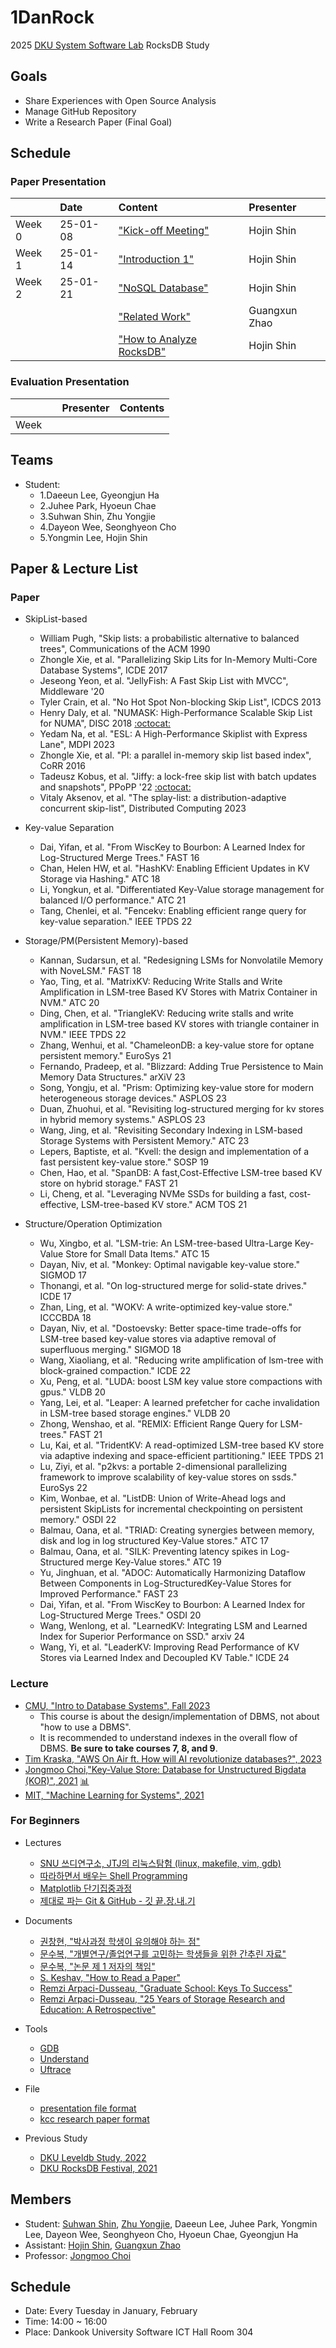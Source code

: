 # 1DanRock

2025 [DKU System Software Lab](https://sslab.dankook.ac.kr/) RocksDB Study

## Goals
* Share Experiences with Open Source Analysis
* Manage GitHub Repository
* Write a Research Paper (Final Goal)

## Schedule
### Paper Presentation
|         | Date      | Content                                                                               | Presenter                               |
| :------ | :-------- | :------------------------------------------------------------------------------------ | :-------------------------------------- |
| Week 0  | 25-01-08  | ["Kick-off Meeting"](./presentation_file/W0_HojinShin_Kick-off.pdf)                                                                  | Hojin Shin |
| Week 1 | 25-01-14  | ["Introduction 1"](./presentation_file/W1_HojinShin_Introduction1.pdf)| Hojin Shin |
| Week 2 | 25-01-21 | ["NoSQL Database"](./presentation_file/W2_HojinShin_NoSQL_Database.pdf)| Hojin Shin |
|  |  | ["Related Work"](./presentation_file/W2_GuangxunZhao_related_work.pdf)| Guangxun Zhao |
|  |  | ["How to Analyze RocksDB"](./presentation_file/W1_HojinShin_Introduction1.pdf)| Hojin Shin |


### Evaluation Presentation
|        |          | Presenter                               | Contents |
| :----- | :------- | :-------------------------------------- | :------- |
| Week |  | |  |

## Teams
* Student:
  - 1.Daeeun Lee, Gyeongjun Ha
  - 2.Juhee Park, Hyoeun Chae
  - 3.Suhwan Shin, Zhu Yongjie
  - 4.Dayeon Wee, Seonghyeon Cho
  - 5.Yongmin Lee, Hojin Shin


## Paper & Lecture List
### Paper
- SkipList-based
  - William Pugh, "Skip lists: a probabilistic alternative to balanced trees", Communications of the ACM 1990
  - Zhongle Xie, et al. "Parallelizing Skip Lits for In-Memory Multi-Core Database Systems", ICDE 2017
  - Jeseong Yeon, et al. "JellyFish: A Fast Skip List with MVCC", Middleware '20
  - Tyler Crain, et al. "No Hot Spot Non-blocking Skip List", ICDCS 2013
  - Henry Daly, et al. "NUMASK: High-Performance Scalable Skip List for NUMA", DISC 2018 [:octocat:](https://github.com/sss-lehigh/numask.git)
  - Yedam Na, et al. "ESL: A High-Performance Skiplist with Express Lane", MDPI 2023
  - Zhongle Xie, et al. "PI: a parallel in-memory skip list based index", CoRR 2016
  - Tadeusz Kobus, et al. "Jiffy: a lock-free skip list with batch updates and snapshots", PPoPP '22 [:octocat:](https://github.com/tkobus/jiffy.git)
  - Vitaly Aksenov, et al. "The splay-list: a distribution-adaptive concurrent skip-list", Distributed Computing 2023

- Key-value Separation
  - Dai, Yifan, et al. "From WiscKey to Bourbon: A Learned Index for Log-Structured Merge Trees." FAST 16
  - Chan, Helen HW, et al. "HashKV: Enabling Efficient Updates in KV Storage via Hashing." ATC 18
  - Li, Yongkun, et al. "Differentiated Key-Value storage management for balanced I/O performance." ATC 21
  - Tang, Chenlei, et al. "Fencekv: Enabling efficient range query for key-value separation." IEEE TPDS 22

- Storage/PM(Persistent Memory)-based
  - Kannan, Sudarsun, et al. "Redesigning LSMs for Nonvolatile Memory with NoveLSM." FAST 18
  - Yao, Ting, et al. "MatrixKV: Reducing Write Stalls and Write Amplification in LSM-tree Based KV Stores with Matrix Container in NVM." ATC 20
  - Ding, Chen, et al. "TriangleKV: Reducing write stalls and write amplification in LSM-tree based KV stores with triangle container in NVM."  IEEE TPDS 22
  - Zhang, Wenhui, et al. "ChameleonDB: a key-value store for optane persistent memory." EuroSys 21
  - Fernando, Pradeep, et al. "Blizzard: Adding True Persistence to Main Memory Data Structures." arXiV 23
  - Song, Yongju, et al. "Prism: Optimizing key-value store for modern heterogeneous storage devices." ASPLOS 23
  - Duan, Zhuohui, et al. "Revisiting log-structured merging for kv stores in hybrid memory systems." ASPLOS 23
  - Wang, Jing, et al. "Revisiting Secondary Indexing in LSM-based Storage Systems with Persistent Memory." ATC 23
  - Lepers, Baptiste, et al. "Kvell: the design and implementation of a fast persistent key-value store." SOSP 19
  - Chen, Hao, et al. "SpanDB: A fast,Cost-Effective LSM-tree based KV store on hybrid storage." FAST 21
  - Li, Cheng, et al. "Leveraging NVMe SSDs for building a fast, cost-effective, LSM-tree-based KV store." ACM TOS 21

- Structure/Operation Optimization
  - Wu, Xingbo, et al. "LSM-trie: An LSM-tree-based Ultra-Large Key-Value Store for Small Data Items." ATC 15
  - Dayan, Niv, et al. "Monkey: Optimal navigable key-value store." SIGMOD 17
  - Thonangi, et al. "On log-structured merge for solid-state drives." ICDE 17
  -  Zhan, Ling, et al. "WOKV: A write-optimized key-value store." ICCCBDA 18
  - Dayan, Niv, et al. "Dostoevsky: Better space-time trade-offs for LSM-tree based key-value stores via adaptive removal of superfluous merging." SIGMOD 18
  - Wang, Xiaoliang, et al. "Reducing write amplification of lsm-tree with block-grained compaction." ICDE 22
  - Xu, Peng, et al. "LUDA: boost LSM key value store compactions with gpus." VLDB 20
  - Yang, Lei, et al. "Leaper: A learned prefetcher for cache invalidation in LSM-tree based storage engines." VLDB 20
  - Zhong, Wenshao, et al. "REMIX: Efficient Range Query for LSM-trees." FAST 21
  - Lu, Kai, et al. "TridentKV: A read-optimized LSM-tree based KV store via adaptive indexing and space-efficient partitioning." IEEE TPDS 21
  - Lu, Ziyi, et al. "p2kvs: a portable 2-dimensional parallelizing framework to improve scalability of key-value stores on ssds." EuroSys 22
  - Kim, Wonbae, et al. "ListDB: Union of Write-Ahead logs and persistent SkipLists for incremental checkpointing on persistent memory." OSDI 22
  - Balmau, Oana, et al. "TRIAD: Creating synergies between memory, disk and log in log structured Key-Value stores." ATC 17
  - Balmau, Oana, et al. "SILK: Preventing latency spikes in Log-Structured merge Key-Value stores." ATC 19
  - Yu, Jinghuan, et al. "ADOC: Automatically Harmonizing Dataflow Between Components in Log-StructuredKey-Value Stores for Improved Performance."  FAST 23
  - Dai, Yifan, et al. "From WiscKey to Bourbon: A Learned Index for Log-Structured Merge Trees." OSDI 20
  - Wang, Wenlong, et al. "LearnedKV: Integrating LSM and Learned Index for Superior Performance on SSD." arxiv 24
  - Wang, Yi, et al. "LeaderKV: Improving Read Performance of KV Stores via Learned Index and Decoupled KV Table." ICDE 24

### Lecture
  - [CMU, "Intro to Database Systems", Fall 2023](https://youtube.com/playlist?list=PLSE8ODhjZXjbj8BMuIrRcacnQh20hmY9g&si=vIqTjyEuCJWWfprn)
    - This course is about the design/implementation of DBMS, not about "how to use a DBMS".
    - It is recommended to understand indexes in the overall flow of DBMS. **Be sure to take courses 7, 8, and 9**.
  - [Tim Kraska, "AWS On Air ft. How will AI revolutionize databases?", 2023](https://youtu.be/zyRmXFj_ej4?si=UdfpqIeCJaos0R0W)
  - [Jongmoo Choi,"Key-Value Store: Database for Unstructured Bigdata (KOR)",  2021](https://mooc.dankook.ac.kr/courses/61d537a3b6b71841651153b3) [:bar_chart:](https://github.com/DKU-StarLab/leveldb-study/blob/761b550973ab6d1e88189190e66c0ee19a52aa12/introduction/Jongmoo%20Choi,%20Key-Value%20Store%20-%20Database%20for%20Unstructured%20Bigdata,%202021.pdf)
  - [MIT, "Machine Learning for Systems", 2021](https://dsg.csail.mit.edu/6.887/sched.php)

### For Beginners
  - Lectures
    - [SNU 쓰디연구소, JTJ의 리눅스탐험 (linux, makefile, vim, gdb)](https://youtube.com/playlist?list=PL0vWyY_q7XP_JMzDKVbOc3aXEEDPjYTUX&si=O8SHNAuP1eD8tShn)
    - [따라하면서 배우는 Shell Programming](https://youtube.com/playlist?list=PLApuRlvrZKog2XlvGJQh9KY8ePCvUG7Je&si=kfY4Uw9oPrRjskCo)
    - [Matplotlib 단기집중과정](https://youtu.be/3Xc3CA655Y4?si=7vqUTosyHWppuADv)
    - [제대로 파는 Git & GitHub - 깃 끝.장.내.기](https://youtu.be/1I3hMwQU6GU?si=fW8B-39g8SR4X_Sv)
  
  - Documents
    - [권창현, "박사과정 학생이 유의해야 하는 점"](https://thoughts.chkwon.net/phd-student-professor-faq/)
    - [문수복, "개별연구/졸업연구를 고민하는 학생들을 위한 간추린 자료"](https://sbmoon.tistory.com/245)
    - [문수복, "논문 제 1 저자의 책임"](https://sbmoon.tistory.com/253)  
    - [S. Keshav, "How to Read a Paper"](https://web.stanford.edu/class/ee384m/Handouts/HowtoReadPaper.pdf)
    - [Remzi Arpaci-Dusseau, "Graduate School: Keys To Success"](https://youtu.be/fqPSnjewkuA?si=adHJlDhKV06bmdrH)
    - [Remzi Arpaci-Dusseau, "25 Years of Storage Research and Education: A Retrospective"](https://youtu.be/u9RECEzxk6I?si=yA7FVDKOD0RzVlGi)

* Tools
  - [GDB](https://www.sourceware.org/gdb/)
  - [Understand](https://licensing.scitools.com/download) 
  - [Uftrace](https://github.com/namhyung/uftrace)

* File
  - [presentation file format](./presentation_file/presentation_file_format.pptx)
  - [kcc research paper format](./file/%5Bformat%5Dresearch_paper(KCC).hwp)

* Previous Study
  - [DKU Leveldb Study, 2022](https://github.com/DKU-StarLab/leveldb-study)
  - [DKU RocksDB Festival, 2021](https://github.com/DKU-StarLab/RocksDB_Festival)

## Members
* Student: [Suhwan Shin](https://github.com/Student5421), [Zhu Yongjie](https://github.com/arashio1111), Daeeun Lee, Juhee Park, Yongmin Lee, Dayeon Wee, Seonghyeon Cho, Hyoeun Chae, Gyeongjun Ha
* Assistant: [Hojin Shin](https://github.com/shinhojin), [Guangxun Zhao](https://github.com/ErosBryant)
* Professor: [Jongmoo Choi](http://embedded.dankook.ac.kr/~choijm/)

## Schedule
* Date: Every Tuesday in January, February
* Time: 14:00 ~ 16:00
* Place: Dankook University Software ICT Hall Room 304
